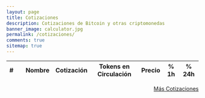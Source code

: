 ```yaml
---
layout: page
title: Cotizaciones
description: Cotizaciones de Bitcoin y otras criptomonedas
banner_image: calculator.jpg
permalink: /cotizaciones/
comments: true
sitemap: true
---
```


<div >
	<table>
		<thead>
			<th>#</th>
			<th></th>
			<th>Nombre</th>
			<th>Cotización</th>
			<th>Tokens en Circulación</th>
			<th>Precio</th>
			<th>% 1h</th>
			<th>% 24h</th>
		</thead>
		<tbody id="marketcaps-panel">
		</tbody>
	</table>
</div>

<div style="text-align:right">
	<a href="https://coinmarketcap.com/">Más Cotizaciones</a>
</div>